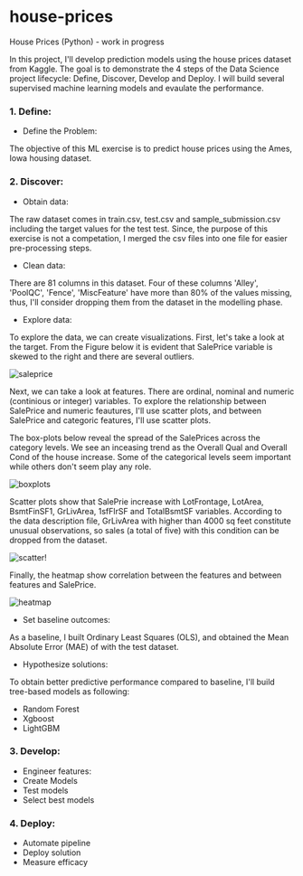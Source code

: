 

# house-prices
House Prices (Python) - work in progress

In this project, I'll develop prediction models using the house prices dataset from Kaggle. The goal is to demonstrate the 4 steps of the Data Science project lifecycle: Define, Discover, Develop and Deploy.  I will build several supervised machine learning models and evaulate the performance.

### 1. Define:

- Define the Problem:

The objective of this ML exercise is to predict house prices using the Ames, Iowa housing dataset.


### 2. Discover: 

- Obtain data:

The raw dataset comes in train.csv, test.csv and sample_submission.csv including the target values for the test test. Since, the purpose of this exercise is not a competation, I merged the csv files into one file for easier pre-processing steps.
 
- Clean data:

There are 81 columns in this dataset. Four of these columns 'Alley', 'PoolQC', 'Fence', 'MiscFeature' have more than 80% of the values missing, thus, I'll consider dropping them from the dataset in the modelling phase. 

- Explore data:

To explore the data, we can create visualizations. First, let's take a look at the target. From the Figure below it is evident that SalePrice variable is skewed to the right and there are several outliers.

![saleprice](https://user-images.githubusercontent.com/26305084/110682726-43177900-81a9-11eb-9de3-0047b689790d.jpeg)


Next, we can take a look at features. There are ordinal, nominal and numeric (continious or integer) variables. To explore the relationship between SalePrice and numeric feautures, I'll use scatter plots, and between SalePrice and categoric features, I'll use scatter plots.  

The box-plots below reveal the spread of the SalePrices across the category levels. We see an inceasing trend as the Overall Qual and Overall Cond of the house increase. Some of the categorical levels seem important while others don't seem play any role.

![boxplots](https://user-images.githubusercontent.com/26305084/111832968-d9455080-88c7-11eb-9016-cd800720cce4.jpeg)

Scatter plots show that SalePrie increase with LotFrontage, LotArea, BsmtFinSF1, GrLivArea, 1sfFlrSF and TotalBsmtSF variables. According to the data description file, GrLivArea with higher than 4000 sq feet constitute unusual observations, so sales (a total of five) with this condition can be dropped from the dataset. 

![scatter](https://user-images.githubusercontent.com/26305084/111832940-cdf22500-88c7-11eb-8522-546c7244c420.jpeg)!


Finally, the heatmap show correlation between the features and between features and SalePrice.

![heatmap](https://user-images.githubusercontent.com/26305084/111833040-f417c500-88c7-11eb-873f-2834facffdd0.jpeg)

- Set baseline outcomes:

As a baseline, I built Ordinary Least Squares (OLS), and obtained the Mean Absolute Error (MAE) of with the test dataset.

- Hypothesize solutions:

To obtain better predictive performance compared to baseline, I'll build tree-based models as following:

- Random Forest
- Xgboost
- LightGBM


### 3. Develop:

- Engineer features:
- Create Models
- Test models
- Select best models

### 4. Deploy:
- Automate pipeline
- Deploy solution
- Measure efficacy
